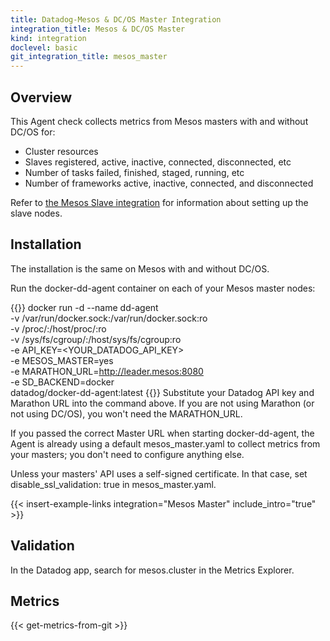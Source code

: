 ```yaml
---
title: Datadog-Mesos & DC/OS Master Integration
integration_title: Mesos & DC/OS Master
kind: integration
doclevel: basic
git_integration_title: mesos_master
---
```


## Overview

This Agent check collects metrics from Mesos masters with and without DC/OS for:

* Cluster resources
* Slaves registered, active, inactive, connected, disconnected, etc
* Number of tasks failed, finished, staged, running, etc
* Number of frameworks active, inactive, connected, and disconnected

Refer to [the Mesos Slave integration](/integrations/mesos_slave) for information about setting up the slave nodes.

## Installation

The installation is the same on Mesos with and without DC/OS. 

Run the docker-dd-agent container on each of your Mesos master nodes:

{{<highlight shell>}}
docker run -d --name dd-agent \
  -v /var/run/docker.sock:/var/run/docker.sock:ro \
  -v /proc/:/host/proc/:ro \
  -v /sys/fs/cgroup/:/host/sys/fs/cgroup:ro \
  -e API_KEY=<YOUR_DATADOG_API_KEY> \
  -e MESOS_MASTER=yes \
  -e MARATHON_URL=http://leader.mesos:8080 \
  -e SD_BACKEND=docker \
  datadog/docker-dd-agent:latest
{{</highlight>}}
Substitute your Datadog API key and Marathon URL into the command above. If you are not using Marathon (or not using DC/OS), you won't need the MARATHON_URL.

If you passed the correct Master URL when starting docker-dd-agent, the Agent is already using a default mesos_master.yaml to collect metrics from your masters; you don't need to configure anything else.

Unless your masters' API uses a self-signed certificate. In that case, set disable_ssl_validation: true in mesos_master.yaml.

{{< insert-example-links integration="Mesos Master" include_intro="true" >}}


## Validation

In the Datadog app, search for mesos.cluster in the Metrics Explorer.

## Metrics

{{< get-metrics-from-git >}}